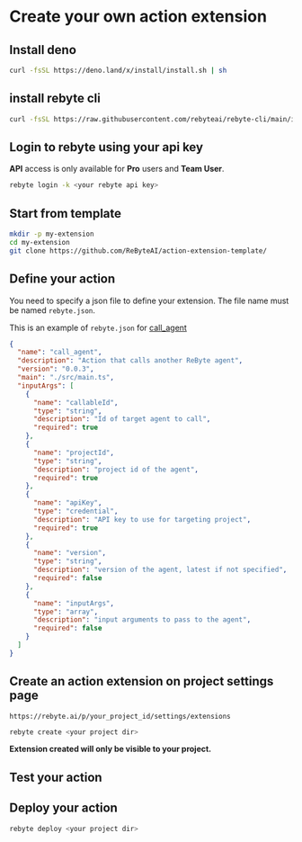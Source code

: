 # Create your own action extension


## Install deno

```sh
curl -fsSL https://deno.land/x/install/install.sh | sh
```

## install rebyte cli

```sh
curl -fsSL https://raw.githubusercontent.com/rebyteai/rebyte-cli/main/install.sh | sudo sh -
```


## Login to rebyte using your api key

**API** access is only available for **Pro** users and **Team User**. 

```sh
rebyte login -k <your rebyte api key>
```

## Start from template

```sh
mkdir -p my-extension
cd my-extension
git clone https://github.com/ReByteAI/action-extension-template/
```

## Define your action
You need to specify a json file to define your extension. The file name must be named `rebyte.json`.

This is an example of `rebyte.json` for [call_agent](https://github.com/ReByteAI/ext_call_agent/tree/main)

```json
{
  "name": "call_agent",
  "description": "Action that calls another ReByte agent",
  "version": "0.0.3",
  "main": "./src/main.ts",
  "inputArgs": [
    {
      "name": "callableId",
      "type": "string",
      "description": "Id of target agent to call",
      "required": true
    },
    {
      "name": "projectId",
      "type": "string",
      "description": "project id of the agent",
      "required": true
    },
    {
      "name": "apiKey",
      "type": "credential",
      "description": "API key to use for targeting project",
      "required": true
    },
    {
      "name": "version",
      "type": "string",
      "description": "version of the agent, latest if not specified",
      "required": false
    },
    {
      "name": "inputArgs",
      "type": "array",
      "description": "input arguments to pass to the agent",
      "required": false
    }
  ]
}
```

## Create an action extension on project settings page

`https://rebyte.ai/p/your_project_id/settings/extensions`

```sh
rebyte create <your project dir>
```

**Extension created will only be visible to your project.**

## Test your action

## Deploy your action

```sh
rebyte deploy <your project dir>
```